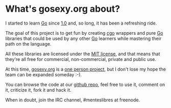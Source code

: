 # What's gosexy.org about?

I started to learn [Go][1] since [1.0][7] and, so long, it has been a refreshing
ride.

The goal of this project is to get fun by creating [cgo][3] wrappers and pure
[Go][1] libraries that could be used by any other [Go][1] learners while
mastering their path on the language.

All these libraries are licensed under the [MIT license][4], and that means
that they're all free for commercial, non-commercial, private and public use.

At this time, [gosexy.org][2] is a [one person project][5], but I don't lose my
hope the team can be expanded someday :-).

You can browse the code at our [github repo][6], feel free to use it,
comment on it, criticize it, fork it and hack it.

When in doubt, join the IRC channel, #menteslibres at freenode.

[1]: http://golang.org
[2]: http://gosexy.org
[3]: http://golang.org/cmd/cgo/
[4]: http://opensource.org/licenses/MIT
[5]: http://xiam.menteslibres.org
[6]: http://github.com/gosexy
[7]: http://blog.golang.org/2012/03/go-version-1-is-released.html

